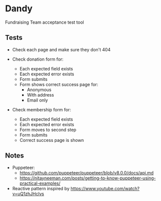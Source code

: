 # Dandy

Fundraising Team acceptance test tool

## Tests

* Check each page and make sure they don't 404
* Check donation form for:
    * Each expected field exists
    * Each expected error exists
    * Form submits
    * Form shows correct success page for:
        * Anonymous
        * With address
        * Email only
    
* Check membership form for:
    * Each expected field exists
    * Each expected error exists
    * Form moves to second step
    * Form submits
    * Correct success page is shown
    
## Notes

* Puppeteer:
    * https://github.com/puppeteer/puppeteer/blob/v8.0.0/docs/api.md
    * https://nitayneeman.com/posts/getting-to-know-puppeteer-using-practical-examples/
* Reactive pattern inspired by https://www.youtube.com/watch?v=uQ1zhJHclvs